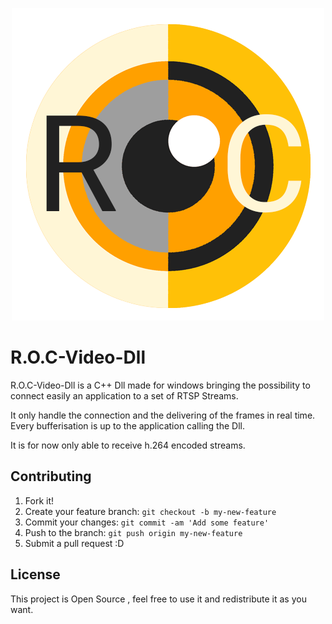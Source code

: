 <p align="center">
  <img src="https://github.com/Happykat/R.O.C-SERVER/blob/development/assets/logo-roc-flat.png"/>
</p>

# R.O.C-Video-Dll
  
  R.O.C-Video-Dll is a C++ Dll made for windows bringing the possibility to connect
  easily an application to a set of RTSP Streams.

  It only handle the connection and the delivering of the frames in real time.
  Every bufferisation is up to the application calling the Dll.

  It is for now only able to receive h.264 encoded streams.


## Contributing

  1. Fork it!
  2. Create your feature branch: `git checkout -b my-new-feature`
  3. Commit your changes: `git commit -am 'Add some feature'`
  4. Push to the branch: `git push origin my-new-feature`
  5. Submit a pull request :D


## License

  This project is Open Source , feel free to use it and redistribute it as you want.
